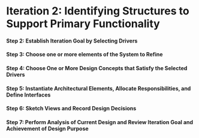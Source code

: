 # Iteration 2: Identifying Structures to Support Primary Functionality

#### Step 2: Establish Iteration Goal by Selecting Drivers

#### Step 3: Choose one or more elements of the System to Refine

#### Step 4: Choose One or More Design Concepts that Satisfy the Selected Drivers

#### Step 5: Instantiate Architectural Elements, Allocate Responsibilities, and Define Interfaces

#### Step 6: Sketch Views and Record Design Decisions 

#### Step 7: Perform Analysis of Current Design and Review Iteration Goal and Achievement of Design Purpose
